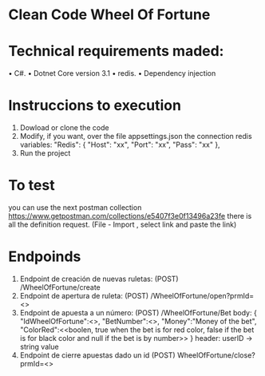 # Clean Code Wheel Of Fortune

# Technical requirements maded:
• C#. • Dotnet Core version 3.1 • redis. • Dependency injection

# Instruccions to execution
1. Dowload or clone the code
3. Modify, if you want, over the file appsettings.json the connection redis variables: 
   "Redis": {
    "Host": "xx",
    "Port": "xx",
    "Pass": "xx"
  },
4. Run the project

# To test
you can use the next postman collection https://www.getpostman.com/collections/e5407f3e0f13496a23fe there is all the definition request. (File - Import , select link and paste the link)


# Endpoinds
1. Endpoint de creación de nuevas ruletas: (POST) /WheelOfFortune/create
2. Endpoint de apertura de ruleta: (POST) /WheelOfFortune/open?prmId=<<guidid>>
3. Endpoint de apuesta a un número: (POST) /WheelOfFortune/Bet 
   body:
      {
      "IdWheelOfFortune":<<guidid of the wheel>>,
      "BetNumber":<<number value of the bet or null if the bet is by color>>,
      "Money":"Money of the bet",
      "ColorRed":<<boolen, true when the bet is for red color, false if the bet is for black color and null if the bet is by number>>
      }
  header:
    userID -> string value
4. Endpoint de cierre apuestas dado un id (POST) WheelOfFortune/close?prmId=<<guidid>>
